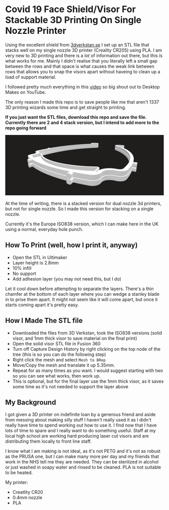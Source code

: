 # Covid 19 Face Shield/Visor For Stackable 3D Printing On Single Nozzle Printer

Using the excellent shield from [3dverkstan.se](https://3dverkstan.se/protective-visor/) I set up an STL file that stacks well on my single nozzle 3D printer (Creality CR205) using PLA. I am very new to 3D printing and there is a *lot* of information out there, but this is what works for me. Mainly I didn't realise that you literally left a small gap between the rows and that space is what causes the weak link between rows that allows you to snap the visors apart without haveing to clean up a load of support material. 

I followed pretty much everything in this [video](https://www.youtube.com/watch?v=3pK8DqJyOPU) so big shout out to Desktop Makes on YouTube.

The only reason I made this repo is to save people like me that aren't 1337 3D printing wizards some time and get straight to printing.

**If you just want the STL files, download this repo and save the file. Currently there are 2 and 4 stack version, but I intend to add more to the repo going forward**

![Image of Visor](https://github.com/gomako/covid-19-face-shield/blob/master/images/visor.png)

At the time of writing, there is a stacked version for dual nozzle 3d printers, but not for single nozzle. So I made this version for stacking on a single nozzle. 

Currently it's the Europe ISO838 version, which I can make here in the UK using a normal, everyday hole punch.

## How To Print (well, how I print it, anyway)

 - Open the STL in Ultimaker
 - Layer height is 2.8mm
 - 10% infill
 - No support
 - Add adhesion layer (you may not need this, but I do)

Let it cool down before attempting to separate the layers. There's a thin chamfer at the bottom of each layer where you can wedge a stanley blade in to prise them apart. It might not seem like it will come apart, but once it starts coming apart it's pretty easy.

## How I Made The STL file

 - Downloaded the files from 3D Verkstan, took the ISO838 versions (solid visor, and 1mm thick visor to save material on the final print)
 - Open the solid visor STL file in Fusion 360
 - Turn off Capture Design History by right clicking on the top node of the tree (this is so you can do the following step)
 - Right click the mesh and select `Mesh to BRep`
 - Move/Copy the mesh and translate it up 5.35mm. 
 - Repeat for as many times as you want. I would suggest starting with two so you can see what works, then work up.
 - This is optional, but for the final layer use the 1mm thick visor, as it saves some time as it's not needed to support the layer above

## My Background

I got given a 3D printer on indefinite loan by a generous friend and aside from messing about making silly stuff I haven't really used it as I didn't really have time to spend working out how to use it. I find now that I have lots of time to spare and I really want to do something useful. Staff at my local high school are working hard producing laser cut visors and are distributing them locally to front line staff.

I know what I am making is not ideal, as it's not PETG and it's not as robust as the PRUSA one, but I can make many more per day and my friends that work in the NHS tell me they are needed. They can be sterilized in alcohol or just washed in soapy water and rinsed to be cleaned. PLA is not suitable to be heated.

My printer:

 - Creatlity CR20
 - 0.4mm nozzle
 - PLA
